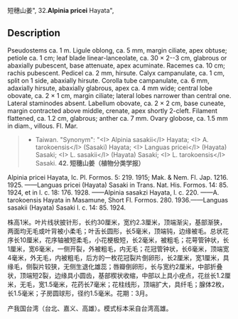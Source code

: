 短穗山姜",
32.**Alpinia pricei** Hayata",

## Description
Pseudostems ca. 1 m. Ligule oblong, ca. 5 mm, margin ciliate, apex obtuse; petiole ca. 1 cm; leaf blade linear-lanceolate, ca. 30 × 2--3 cm, glabrous or abaxially pubescent, base attenuate, apex acuminate. Racemes ca. 10 cm; rachis pubescent. Pedicel ca. 2 mm, hirsute. Calyx campanulate, ca. 1 cm, split on 1 side, abaxially hirsute. Corolla tube campanulate, ca. 6 mm, adaxially hirsute, abaxially glabrous, apex ca. 4 mm wide; central lobe obovate, ca. 2 × 1 cm, margin ciliate; lateral lobes narrower than central one. Lateral staminodes absent. Labellum obovate, ca. 2 × 2 cm, base cuneate, margin contracted above middle, crenate, apex shortly 2-cleft. Filament flattened, ca. 1.2 cm, glabrous; anther ca. 7 mm. Ovary globose, ca. 1.5 mm in diam., villous. Fl. Mar.

> * Taiwan.
  "Synonym": "&lt;I&gt; Alpinia sasakii&lt;/I&gt; Hayata; &lt;I&gt; A. tarokoensis&lt;/I&gt; (Sasaki) Hayata; &lt;I&gt; Languas pricei&lt;/I&gt; (Hayata) Sasaki; &lt;I&gt; L. sasakii&lt;/I&gt; (Hayata) Sasaki; &lt;I&gt; L. tarokoensis&lt;/I&gt; Sasaki.
**42. 短穗山姜（植物分类学报）**

Alpinia pricei Hayata, Ic. Pl. Formos. 5: 219. 1915; Mak. & Nem. Fl. Jap. 1216. 1925. ——Languas pricei (Hayata) Sasaki in Trans. Nat. His. Formos. 14: 85. 1924, et in l. c. 18: 176. 1928. ——Alpinia sasakzi Hayata, l. c. 220. ——A. tarokoensis Hayata in Masamune, Short Fl. Formos. 280. 1936.——Languas sasakii (Hayata) Sasaki l. c. 14: 85. 1924.

株高1米。叶片线状披针形，长约30厘米，宽约2.3厘米，顶端渐尖，基部渐狭，两面均无毛或叶背被小柔毛；叶舌长圆形，长5毫米，顶端钝，边缘被毛。总状花序长10厘米，花序轴被短柔毛，小花梗极短，长2毫米，被粗毛；花萼管钟状，长1厘米，宽6毫米，一侧开裂，外被粗毛，内无毛；花冠管钟状，长6毫米，顶端宽4毫米，外无毛，内被粗毛，后方的一枚花冠裂片倒卵形，长2厘米，宽1厘米，具缘毛，侧裂片较狭，无侧生退化雄蕊；唇瓣倒卵形，长与宽约2厘米，中部折叠状，顶端短2裂，边缘具小圆齿，基部楔状收缩，中部以上具小疣点，花丝长1.2厘米，无毛，宽1.5毫米，花药长7毫米；花柱线形，顶端扩大，具纤毛；腺体2枚，长1.5毫米；子房圆球形，径约1.5毫米。花期：3月。

产我国台湾（台北、嘉义、高雄）。模式标本采自台湾高雄。
